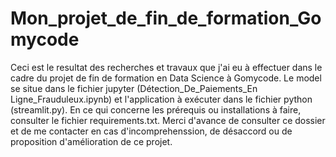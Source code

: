 # Mon_projet_de_fin_de_formation_Gomycode

Ceci est le resultat des recherches et travaux que j'ai eu à effectuer dans le cadre du projet de fin de formation en Data Science à Gomycode. 
Le model se situe dans le fichier jupyter (Détection_De_Paiements_En Ligne_Frauduleux.ipynb) et l'application à exécuter dans le fichier python (streamlit.py). En ce qui concerne les prérequis ou installations à faire, consulter le fichier requirements.txt.
Merci d'avance de consulter ce dossier et de me contacter en cas d'incomprehenssion, de désaccord ou de proposition d'amélioration de ce projet. 

